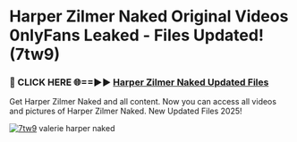 # Harper Zilmer Naked Original Videos 0nlyFans Leaked - Files Updated! (7tw9)

<h3>🔴 CLICK HERE 🌐==►► <a href="https://tinyurl.com/up5wt9bj" rel="nofollow">Harper Zilmer Naked Updated Files</a></h3>

Get Harper Zilmer Naked and all content. Now you can access all videos and pictures of Harper Zilmer Naked. New Updated Files 2025!

[![7tw9](https://i.imgur.com/ABiUzMV.gif)](https://tinyurl.com/up5wt9bj)
valerie harper naked
